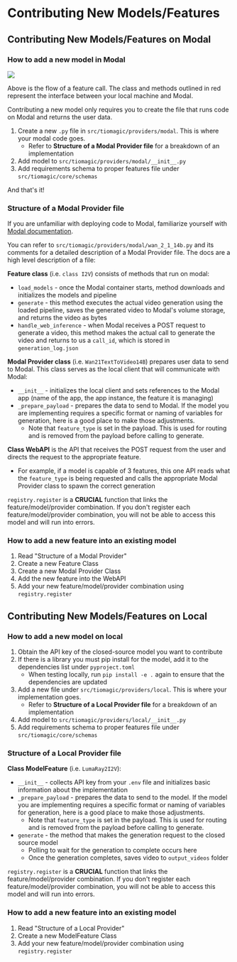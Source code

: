 # Contributing New Models/Features

## Contributing New Models/Features on Modal

### How to add a new model in Modal

<img src="https://storage.googleapis.com/tm-animation-public-examples/repo-assets/modal_diagram_highlighted.png">

Above is the flow of a feature call. The class and methods outlined in red represent the interface between your local machine and Modal.

Contributing a new model only requires you to create the file that runs code on Modal and returns the user data.

1. Create a new `.py` file in `src/tiomagic/providers/modal`. This is where your modal code goes.
   - Refer to **Structure of a Modal Provider file** for a breakdown of an implementation
2. Add model to `src/tiomagic/providers/modal/__init__.py`
3. Add requirements schema to proper features file under `src/tiomagic/core/schemas`

And that's it!

### Structure of a Modal Provider file

If you are unfamiliar with deploying code to Modal, familiarize yourself with [Modal documentation](https://modal.com/docs).

You can refer to `src/tiomagic/providers/modal/wan_2_1_14b.py` and its comments for a detailed description of a Modal Provider file. The docs are a high level description of a file:

**Feature class** (i.e. `class I2V`) consists of methods that run on modal:
- `load_models` - once the Modal container starts, method downloads and initializes the models and pipeline
- `generate` - this method executes the actual video generation using the loaded pipeline, saves the generated video to Modal's volume storage, and returns the video as bytes
- `handle_web_inference` - when Modal receives a POST request to generate a video, this method makes the actual call to generate the video and returns to us a `call_id`, which is stored in `generation_log.json`

**Modal Provider class** (i.e. `Wan21TextToVideo14B`) prepares user data to send to Modal. This class serves as the local client that will communicate with Modal:
- `__init__` - initializes the local client and sets references to the Modal app (name of the app, the app instance, the feature it is managing)
- `_prepare_payload` - prepares the data to send to Modal. If the model you are implementing requires a specific format or naming of variables for generation, here is a good place to make those adjustments.
  - Note that `feature_type` is set in the payload. This is used for routing and is removed from the payload before calling to generate.

**Class WebAPI** is the API that receives the POST request from the user and directs the request to the appropriate feature.
- For example, if a model is capable of 3 features, this one API reads what the `feature_type` is being requested and calls the appropriate Modal Provider class to spawn the correct generation

`registry.register` is a **CRUCIAL** function that links the feature/model/provider combination. If you don't register each feature/model/provider combination, you will not be able to access this model and will run into errors.

### How to add a new feature into an existing model

1. Read "Structure of a Modal Provider"
2. Create a new Feature Class
3. Create a new Modal Provider Class
4. Add the new feature into the WebAPI
5. Add your new feature/model/provider combination using `registry.register`

## Contributing New Models/Features on Local

### How to add a new model on local

1. Obtain the API key of the closed-source model you want to contribute
2. If there is a library you must pip install for the model, add it to the dependencies list under `pyproject.toml`
   - When testing locally, run `pip install -e .` again to ensure that the dependencies are updated
3. Add a new file under `src/tiomagic/providers/local`. This is where your implementation goes.
   - Refer to **Structure of a Local Provider file** for a breakdown of an implementation
4. Add model to `src/tiomagic/providers/local/__init__.py`  
5. Add requirements schema to proper features file under `src/tiomagic/core/schemas`

### Structure of a Local Provider file

**Class ModelFeature** (i.e. `LumaRay2I2V`):
- `__init__` - collects API key from your `.env` file and initializes basic information about the implementation
- `_prepare_payload` - prepares the data to send to the model. If the model you are implementing requires a specific format or naming of variables for generation, here is a good place to make those adjustments.
  - Note that `feature_type` is set in the payload. This is used for routing and is removed from the payload before calling to generate.
- `generate` - the method that makes the generation request to the closed source model
  - Polling to wait for the generation to complete occurs here
  - Once the generation completes, saves video to `output_videos` folder

`registry.register` is a **CRUCIAL** function that links the feature/model/provider combination. If you don't register each feature/model/provider combination, you will not be able to access this model and will run into errors.

### How to add a new feature into an existing model

1. Read "Structure of a Local Provider"
2. Create a new ModelFeature Class
3. Add your new feature/model/provider combination using `registry.register`